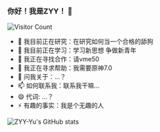 ### 你好！我是ZYY！ 👋

![Visitor Count](https://profile-counter.glitch.me/ZYY-Yu/count.svg)

- 🔭 我目前正在研究：在研究如何当一个合格的舔狗
- 🌱 我目前正在学习：学习新思想 争做新青年
- 👯 我正在寻找合作：请vme50
- 🤔 我正在寻求帮助：我需要原神7.0
- 💬 问我关于：...？
- 📫 如何联系我：联系我干嘛...
- 😄 代词: ...？
- ⚡ 有趣的事实：我是个无趣的人

![ZYY-Yu's GitHub stats](https://github-readme-stats.vercel.app/api?username=ZYY-Yu&show_icons=true&theme=tokyonight)
